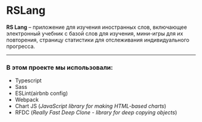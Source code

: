 # RSLang

**RS Lang** – приложение для изучения иностранных слов, включающее электронный учебник с базой слов для изучения, мини-игры для их повторения, страницу статистики для отслеживания индивидуального прогресса.

---

### В этом проекте мы использовали:

- Typescript
- Sass
- ESLint(airbnb config)
- Webpack
- Chart JS (_JavaScript library for making HTML-based charts_)
- RFDC (_Really Fast Deep Clone - library for deep copying objects_)
